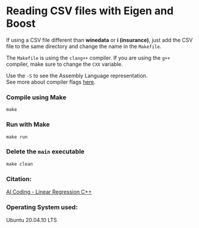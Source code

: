 # Reading CSV files with Eigen and Boost  

If using a CSV file different than **winedata** or **i (insurance)**, just add the CSV file to the same directory and change the name in the `Makefile`.  

The `Makefile` is using the `clang++` compiler. If you are using the `g++` compiler, make sure to change the `CXX` variable.    

Use the `-S` to see the Assembly Language representation.  
See more about compiler flags [here](https://www.hpc2n.umu.se/documentation/compilers/flags).  

### Compile using **Make**  

```
make
```  

### Run with **Make**  

```
make run
```  

### Delete the `main` executable  

```
make clean
```

### Citation:   
[AI Coding - Linear Regression C++](https://www.youtube.com/watch?v=jKtbNvCT8Dc&t=623s)  

### Operating System used:   
Ubuntu 20.04.10 LTS
